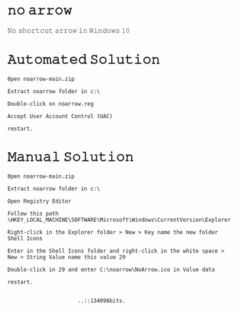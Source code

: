 # 𝚗𝚘 𝚊𝚛𝚛𝚘𝚠
𝙽𝚘 𝚜𝚑𝚘𝚛𝚝𝚌𝚞𝚝 𝚊𝚛𝚛𝚘𝚠 𝚒𝚗 𝚆𝚒𝚗𝚍𝚘𝚠𝚜 𝟷𝟶

# 𝙰𝚞𝚝𝚘𝚖𝚊𝚝𝚎𝚍 𝚂𝚘𝚕𝚞𝚝𝚒𝚘𝚗
	
	𝟶𝚙𝚎𝚗 𝚗𝚘𝚊𝚛𝚛𝚘𝚠-𝚖𝚊𝚒𝚗.𝚣𝚒𝚙
	
	𝙴𝚡𝚝𝚛𝚊𝚌𝚝 𝚗𝚘𝚊𝚛𝚛𝚘𝚠 𝚏𝚘𝚕𝚍𝚎𝚛 𝚒𝚗 𝚌:\
		
	𝙳𝚘𝚞𝚋𝚕𝚎-𝚌𝚕𝚒𝚌𝚔 𝚘𝚗 𝚗𝚘𝚊𝚛𝚛𝚘𝚠.𝚛𝚎𝚐
	
	𝙰𝚌𝚌𝚎𝚙𝚝 𝚄𝚜𝚎𝚛 𝙰𝚌𝚌𝚘𝚞𝚗𝚝 𝙲𝚘𝚗𝚝𝚛𝚘𝚕 (𝚄𝙰𝙲)

	𝚛𝚎𝚜𝚝𝚊𝚛𝚝.
	

# 𝙼𝚊𝚗𝚞𝚊𝚕 𝚂𝚘𝚕𝚞𝚝𝚒𝚘𝚗

	𝟶𝚙𝚎𝚗 𝚗𝚘𝚊𝚛𝚛𝚘𝚠-𝚖𝚊𝚒𝚗.𝚣𝚒𝚙
	
	𝙴𝚡𝚝𝚛𝚊𝚌𝚝 𝚗𝚘𝚊𝚛𝚛𝚘𝚠 𝚏𝚘𝚕𝚍𝚎𝚛 𝚒𝚗 𝚌:\
	
	𝙾𝚙𝚎𝚗 𝚁𝚎𝚐𝚒𝚜𝚝𝚛𝚢 𝙴𝚍𝚒𝚝𝚘𝚛

	𝙵𝚘𝚕𝚕𝚘𝚠 𝚝𝚑𝚒𝚜 𝚙𝚊𝚝𝚑 \𝙷𝙺𝙴𝚈_𝙻𝙾𝙲𝙰𝙻_𝙼𝙰𝙲𝙷𝙸𝙽𝙴\𝚂𝙾𝙵𝚃𝚆𝙰𝚁𝙴\𝙼𝚒𝚌𝚛𝚘𝚜𝚘𝚏𝚝\𝚆𝚒𝚗𝚍𝚘𝚠𝚜\𝙲𝚞𝚛𝚛𝚎𝚗𝚝𝚅𝚎𝚛𝚜𝚒𝚘𝚗\𝙴𝚡𝚙𝚕𝚘𝚛𝚎𝚛

	𝚁𝚒𝚐𝚑𝚝-𝚌𝚕𝚒𝚌𝚔 𝚒𝚗 𝚝𝚑𝚎 𝙴𝚡𝚙𝚕𝚘𝚛𝚎𝚛 𝚏𝚘𝚕𝚍𝚎𝚛 > 𝙽𝚎𝚠 > 𝙺𝚎𝚢 𝚗𝚊𝚖𝚎 𝚝𝚑𝚎 𝚗𝚎𝚠 𝚏𝚘𝚕𝚍𝚎𝚛 𝚂𝚑𝚎𝚕𝚕 𝙸𝚌𝚘𝚗𝚜

	𝙴𝚗𝚝𝚎𝚛 𝚒𝚗 𝚝𝚑𝚎 𝚂𝚑𝚎𝚕𝚕 𝙸𝚌𝚘𝚗𝚜 𝚏𝚘𝚕𝚍𝚎𝚛 𝚊𝚗𝚍 𝚛𝚒𝚐𝚑𝚝-𝚌𝚕𝚒𝚌𝚔 𝚒𝚗 𝚝𝚑𝚎 𝚠𝚑𝚒𝚝𝚎 𝚜𝚙𝚊𝚌𝚎 > 𝙽𝚎𝚠 > 𝚂𝚝𝚛𝚒𝚗𝚐 𝚅𝚊𝚕𝚞𝚎 𝚗𝚊𝚖𝚎 𝚝𝚑𝚒𝚜 𝚟𝚊𝚕𝚞𝚎 𝟸𝟿
	
	𝙳𝚘𝚞𝚋𝚕𝚎-𝚌𝚕𝚒𝚌𝚔 𝚒𝚗 𝟸𝟿 𝚊𝚗𝚍 𝚎𝚗𝚝𝚎𝚛 𝙲:\𝚗𝚘𝚊𝚛𝚛𝚘𝚠\𝙽𝚘𝙰𝚛𝚛𝚘𝚠.𝚒𝚌𝚘 𝚒𝚗 𝚅𝚊𝚕𝚞𝚎 𝚍𝚊𝚝𝚊
 
	𝚛𝚎𝚜𝚝𝚊𝚛𝚝.

	
						  ..::𝟷𝟹𝟺𝟶𝟿𝟼𝚋𝚒𝚝𝚜.
